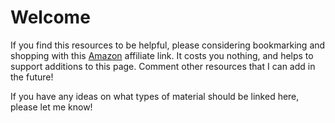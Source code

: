# Welcome
If you find this resources to be helpful, please considering bookmarking and shopping with this [Amazon](https://amzn.to/3TLXj6j) affiliate link. It costs you nothing, and helps to support additions to this page.
Comment other resources that I can add in the future!

If you have any ideas on what types of material should be linked here, please let me know!
